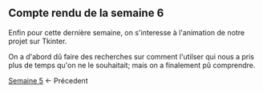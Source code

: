 ## Compte rendu de la semaine 6

Enfin pour cette dernière semaine, on s'interesse à l'animation de notre projet sur Tkinter.

On a d'abord dû faire des recherches sur comment l'utilser qui nous a pris plus de temps qu'on ne le souhaitait; mais on a finalement pû comprendre.



[Semaine 5](https://are-dynamic-2024-g4.github.io/croissance-du-blob/semaine5) <- Précedent
